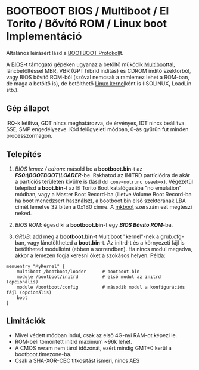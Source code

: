 BOOTBOOT BIOS / Multiboot / El Torito / Bővító ROM / Linux boot Implementáció
=============================================================================

Általános leírásért lásd a [BOOTBOOT Protokoll](https://gitlab.com/bztsrc/bootboot)t.

A [BIOS](http://www.scs.stanford.edu/05au-cs240c/lab/specsbbs101.pdf)-t támogató gépeken ugyanaz a betöltő működik
[Multiboot](https://www.gnu.org/software/grub/manual/multiboot/multiboot.html)tal, láncbetöltéssel MBR, VBR (GPT hibrid indítás)
és CDROM indító szektorból, vagy BIOS bővítő ROM-ból (szóval nemcsak a ramlemez lehet a ROM-ban, de maga a betöltő is), de
betölthető [Linux kernel](https://elixir.bootlin.com/linux/latest/source/Documentation/x86/boot.txt)ként is (ISOLINUX, LoadLin stb.).

Gép állapot
-------------

IRQ-k letiltva, GDT nincs meghatározva, de érvényes, IDT nincs beállítva. SSE, SMP engedélyezve. Kód felügyeleti módban, 0-ás gyűrűn
fut minden processzormagon.

Telepítés
---------

1. *BIOS lemez / cdrom*: másold be a __bootboot.bin__-t az **_FS0:\BOOTBOOT\LOADER_**-be. Rakhatod az INITRD partíciódra de akár
        a partíciós területen kívülre is (lásd `dd conv=notrunc oseek=x`). Végezetül telepítsd a __boot.bin__-t az
        El Torito Boot katalógusába "no emulation" módban, vagy a Master Boot Record-ba (illetve Volume Boot Record-ba ha
        boot menedzsert használsz), a bootboot.bin első szektorának LBA címét lemetve 32 biten a 0x1B0 címre. A [mkboot](https://gitlab.com/bztsrc/bootboot/blob/master/x86_64-bios/mkboot.c)
        szerszám ezt megteszi neked.

2. *BIOS ROM*: égesd ki a __bootboot.bin__-t egy **_BIOS Bővító ROM_**-ba.

3. *GRUB*: add meg a __bootboot.bin__-t Multiboot "kernel"-nek a grub.cfg-ban, vagy lánctöltheted a __boot.bin__-t. Az initrd-t
és a környezeti fájl is betöltheted modulként (ebben a sorrendben). Ha nincs modul megadva, akkor a lemezen fogja keresni őket
a szokásos helyen. Példa:

```
menuentry "MyKernel" {
    multiboot /bootboot/loader      # bootboot.bin
    module /bootboot/initrd         # első modul az initrd (opcionális)
    module /bootboot/config         # második modul a konfigurációs fájl (opcionális)
    boot
}
```

Limitációk
----------

 - Mivel védett módban indul, csak az első 4G-nyi RAM-ot képezi le.
 - ROM-beli tömörített initrd maximum ~96k lehet.
 - A CMOS nvram nem tárol időzónát, ezért mindig GMT+0 kerül a bootboot.timezone-ba.
 - Csak a SHA-XOR-CBC titkosítást ismeri, nincs AES
